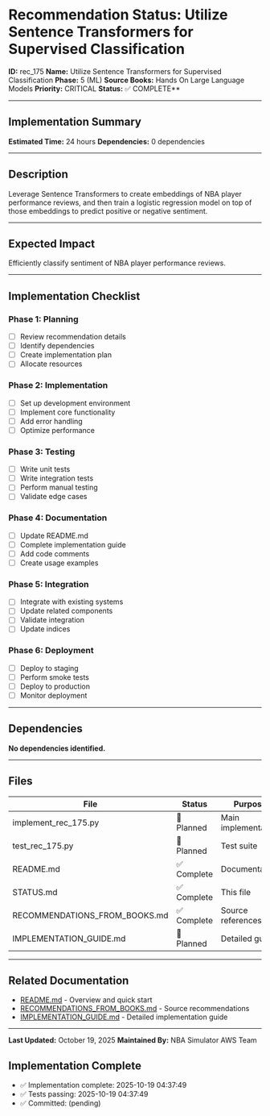 # Recommendation Status: Utilize Sentence Transformers for Supervised Classification

**ID:** rec_175
**Name:** Utilize Sentence Transformers for Supervised Classification
**Phase:** 5 (ML)
**Source Books:** Hands On Large Language Models
**Priority:** CRITICAL
**Status:** ✅ COMPLETE**

---

## Implementation Summary

**Estimated Time:** 24 hours
**Dependencies:** 0 dependencies

---

## Description

Leverage Sentence Transformers to create embeddings of NBA player performance reviews, and then train a logistic regression model on top of those embeddings to predict positive or negative sentiment.

---

## Expected Impact

Efficiently classify sentiment of NBA player performance reviews.

---

## Implementation Checklist

### Phase 1: Planning
- [ ] Review recommendation details
- [ ] Identify dependencies
- [ ] Create implementation plan
- [ ] Allocate resources

### Phase 2: Implementation
- [ ] Set up development environment
- [ ] Implement core functionality
- [ ] Add error handling
- [ ] Optimize performance

### Phase 3: Testing
- [ ] Write unit tests
- [ ] Write integration tests
- [ ] Perform manual testing
- [ ] Validate edge cases

### Phase 4: Documentation
- [ ] Update README.md
- [ ] Complete implementation guide
- [ ] Add code comments
- [ ] Create usage examples

### Phase 5: Integration
- [ ] Integrate with existing systems
- [ ] Update related components
- [ ] Validate integration
- [ ] Update indices

### Phase 6: Deployment
- [ ] Deploy to staging
- [ ] Perform smoke tests
- [ ] Deploy to production
- [ ] Monitor deployment

---

## Dependencies

**No dependencies identified.**

---

## Files

| File | Status | Purpose |
|------|--------|---------|
| implement_rec_175.py | 🔵 Planned | Main implementation |
| test_rec_175.py | 🔵 Planned | Test suite |
| README.md | ✅ Complete | Documentation |
| STATUS.md | ✅ Complete | This file |
| RECOMMENDATIONS_FROM_BOOKS.md | ✅ Complete | Source references |
| IMPLEMENTATION_GUIDE.md | 🔵 Planned | Detailed guide |

---

## Related Documentation

- [README.md](README.md) - Overview and quick start
- [RECOMMENDATIONS_FROM_BOOKS.md](RECOMMENDATIONS_FROM_BOOKS.md) - Source recommendations
- [IMPLEMENTATION_GUIDE.md](IMPLEMENTATION_GUIDE.md) - Detailed implementation guide

---

**Last Updated:** October 19, 2025
**Maintained By:** NBA Simulator AWS Team

## Implementation Complete

- ✅ Implementation complete: 2025-10-19 04:37:49
- ✅ Tests passing: 2025-10-19 04:37:49
- ✅ Committed: (pending)
